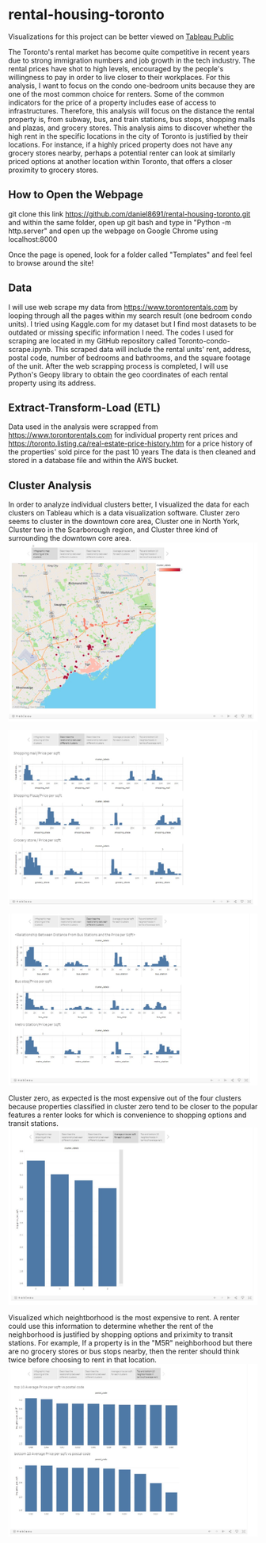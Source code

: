 # rental-housing-toronto

Visualizations for this project can be better viewed on 
<a href="https://public.tableau.com/views/toronto_neighborhood_cluster_visualized_15957377283180/Story1?:language=en&:display_count=y&:origin=viz_share_link" target="_blank">Tableau Public</a>

The Toronto's rental market has become quite competitive in recent years due to strong immigration numbers and job growth in the tech industry. The rental prices have shot to high levels, encouraged by the people's willingness to pay in order to live closer to their workplaces. For this analysis, I want to focus on the condo one-bedroom units because they are one of the most common choice for renters. 
Some of the common indicators for the price of a property includes ease of access to infrastructures. Therefore, this analysis will focus on the distance the rental property is, from subway, bus, and train stations, bus stops, shopping malls and plazas, and grocery stores. This analysis aims to discover whether the high rent in the specific locations in the city of Toronto is justified by their locations. For instance, if a highly priced property does not have any grocery stores nearby, perhaps a potential renter can look at similarly priced options at another location within Toronto, that offers a closer proximity to grocery stores. 

## How to Open the Webpage
git clone this link https://github.com/daniel8691/rental-housing-toronto.git and within the same folder, open up git bash and type in "Python -m http.server" and open up the webpage on Google Chrome using localhost:8000

Once the page is opened, look for a folder called "Templates" and feel feel to browse around the site!

## Data
I will use web scrape my data from https://www.torontorentals.com by looping through all the pages within my search result (one bedroom condo units). I tried using Kaggle.com for my dataset but I find most datasets to be outdated or missing specific information I need. The codes I used for scraping are located in my GitHub repository called Toronto-condo-scrape.ipynb. This scraped data will include the rental units' rent, address, postal code, number of bedrooms and bathrooms, and the square footage of the unit. After the web scrapping process is completed, I will use Python's Geopy library to obtain the geo coordinates of each rental property using its address.

## Extract-Transform-Load (ETL)
Data used in the analysis were scrapped from https://www.torontorentals.com for individual property rent prices and https://toronto.listing.ca/real-estate-price-history.htm for a price history of the properties' sold pirce for the past 10 years
The data is then cleaned and stored in a database file and within the AWS bucket. 

## Cluster Analysis
In order to analyze individual clusters better, I visualized the data for each clusters on Tableau which is a data visualization software.
Cluster zero seems to cluster in the downtown core area, Cluster one in North York, Cluster two in the Scarborough region, and Cluster three kind of surrounding the downtown core area. 
![tableau_geomap](https://github.com/daniel8691/rental-housing-toronto/blob/master/templates/site_pictures/tableau_geomap.jpg)

![cluster_analysis](https://github.com/daniel8691/rental-housing-toronto/blob/master/templates/site_pictures/tableau_shopping.jpg)

![cluster_analysis](https://github.com/daniel8691/rental-housing-toronto/blob/master/templates/site_pictures/tableau_transit.jpg)

Cluster zero, as expected is the most expensive out of the four clusters because properties classified in cluster zero tend to be closer to the popular features a renter looks for which is convenience to shopping options and transit stations. 
![cluster_price_analysis](https://github.com/daniel8691/rental-housing-toronto/blob/master/templates/site_pictures/cluster_price_sorted.jpg)

Visualized which neightborhood is the most expensive to rent. A renter could use this information to determine whether the rent of the neighborhood is justified by shopping options and priximity to transit stations. For example, If a property is in the "M5R" neighborhood but there are no grocery stores or bus stops nearby, then the renter should think twice before choosing to rent in that location. 
![neighborhood_analysis](https://github.com/daniel8691/rental-housing-toronto/blob/master/templates/site_pictures/tableau_neighborhood_prices.jpg)

